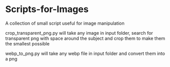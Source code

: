 # Scripts-for-Images
A collection of small script useful for image manipulation

crop_transparent_png.py 
will take any image in input folder, search for transparent png with space around the subject and crop them to make them the smallest possible

webp_to_png.py
will take any webp file in input folder and convert them into a png
